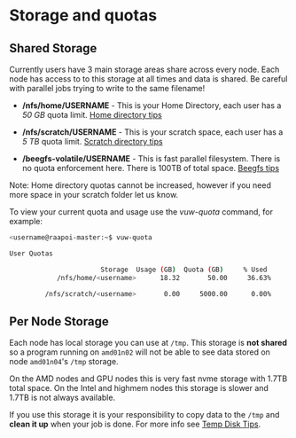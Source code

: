 # Storage and quotas

## Shared Storage
Currently users have 3 main storage areas share across every node.  Each node has access to to this storage at all times and data is shared.  Be careful with parallel jobs trying to write to the same filename!

* __/nfs/home/USERNAME__ - This is your Home Directory, each user has a *50 GB* quota limit. [Home directory tips](storage/home.md)

* __/nfs/scratch/USERNAME__ - This is your scratch space, each user has a *5 TB* quota limit. [Scratch directory tips](storage/scratch.md)

* __/beegfs-volatile/USERNAME__ - This is fast parallel filesystem.  There is no quota enforcement here.  There is 100TB of total space. [Beegfs tips](storage/beegfs.md)

Note: Home directory quotas cannot be increased, however if you need more space in your scratch folder let us know.

To view your current quota and usage use the _vuw-quota_ command, for example:

```bash
<username@raapoi-master:~$ vuw-quota 

User Quotas

                       Storage  Usage (GB)  Quota (GB)     % Used 
            /nfs/home/<username>      18.32       50.00     36.63%

         /nfs/scratch/<username>       0.00     5000.00      0.00%

```

## Per Node Storage

Each node has local storage you can use at ```/tmp```.  This storage is **not shared** so a program running on ```amd01n02``` will not be able to see data stored on node ```amd01n04```'s ```/tmp``` storage.

On the AMD nodes and GPU nodes this is very fast nvme storage with 1.7TB total space.  On the Intel and highmem nodes this storage is slower and 1.7TB is not always available.

If you use this storage it is your responsibility to copy data to the ```/tmp``` and **clean it up** when your job is done.  For more info see [Temp Disk Tips](storage/tmp.md).